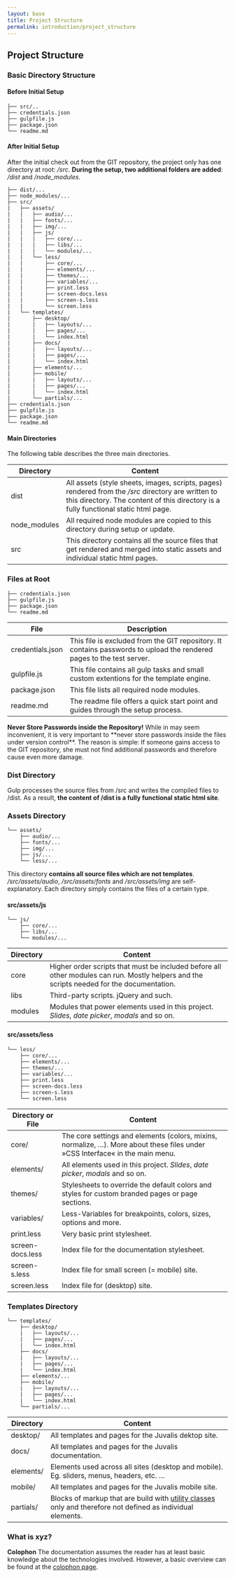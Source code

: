 ```yaml
---
layout: base
title: Project Structure
permalink: introduction/project_structure
---
```


## Project Structure

### Basic Directory Structure

#### Before Initial Setup

```
├── src/..
├── credentials.json
├── gulpfile.js
├── package.json
└── readme.md
```

#### After Initial Setup
After the initial check out from the GIT repository, the project only has one directory at root: */src*. **During the setup, two additional folders are added**: */dist* and */node_modules*.

```
├── dist/...
├── node_modules/...
├── src/
|   ├── assets/
|   |   ├── audio/...
|   |   ├── fonts/...
|   |   ├── img/...
|   |   ├── js/
|   |   |   ├── core/...
|   |   |   ├── libs/...
|   |   |   └── modules/...
|   |   └── less/
|   |       ├── core/...
|   |       ├── elements/...
|   |       ├── themes/...
|   |       ├── variables/...
|   |       ├── print.less
|   |       ├── screen-docs.less
|   |       ├── screen-s.less
|   |       └── screen.less
|   └── templates/
|       ├── desktop/
|       |   ├── layouts/...
|       |   ├── pages/...
|       |   └── index.html
|       ├── docs/
|       |   ├── layouts/...
|       |   ├── pages/...
|       |   └── index.html
|       ├── elements/...
|       ├── mobile/
|       |   ├── layouts/...
|       |   ├── pages/...
|       |   └── index.html
|       └── partials/...
├── credentials.json
├── gulpfile.js
├── package.json
└── readme.md
```

#### Main Directories
The following table describes the three main directories.

| Directory    | Content                                                                                                                                                                                   |
| -            | -                                                                                                                                                                                         |
| dist         | All assets (style sheets, images, scripts, pages) rendered from the */src* directory are written to this directory. The content of this directory is a fully functional static html page. |
| node_modules | All required node modules are copied to this directory during setup or update.                                                                                                            |
| src          | This directory contains all the source files that get rendered and merged into static assets and individual static html pages.                                                            |

### Files at Root

```
├── credentials.json
├── gulpfile.js
├── package.json
└── readme.md
```

| File             | Description                                                                                                           |
| -                | -                                                                                                                     |
| credentials.json | This file is excluded from the GIT repository. It contains passwords to upload the rendered pages to the test server. |
| gulpfile.js      | This file contains all gulp tasks and small custom extentions for the template engine.                                |
| package.json     | This file lists all required node modules.                                                                            |
| readme.md        | The readme file offers a quick start point and guides through the setup process.                                      |

<p class="hint hint--error"><b>Never Store Passwords inside the Repository!</b> While in may seem inconvenient, it is very important to **never store passwords inside the files under version control**. The reason is simple: If someone gains access to the GIT repository, she must not find additional passwords and therefore cause even more damage.</p>

### Dist Directory
Gulp processes the source files from /src and writes the compiled files to /dist. As a result, **the content of /dist is a fully functional static html site**.

### Assets Directory

```
└── assets/
    ├── audio/...
    ├── fonts/...
    ├── img/...
    ├── js/...
    └── less/...
```

This directory **contains all source files which are not templates**. */src/assets/audio*, */src/assets/fonts* and */src/assets/img* are self-explanatory. Each directory simply contains the files of a certain type.

#### src/assets/js

```
└── js/
    ├── core/...
    ├── libs/...
    └── modules/...
```

| Directory | Content                                                                                                                                   |
| -         | -                                                                                                                                         |
| core      | Higher order scripts that must be included before all other modules can run. Mostly helpers and the scripts needed for the documentation. |
| libs      | Third-party scripts. jQuery and such.                                                                                                     |
| modules   | Modules that power elements used in this project. *Slides*, *date picker*, *modals* and so on.                                            |

#### src/assets/less

```
└── less/
    ├── core/...
    ├── elements/...
    ├── themes/...
    ├── variables/...
    ├── print.less
    ├── screen-docs.less
    ├── screen-s.less
    └── screen.less
```

| Directory or File | Content                                                                                                                       |
| -                 | -                                                                                                                             |
| core/             | The core settings and elements (colors, mixins, normalize, …). More about these files under »CSS Interface« in the main menu. |
| elements/         | All elements used in this project. *Slides*, *date picker*, *modals* and so on.                                               |
| themes/           | Stylesheets to override the default colors and styles for custom branded pages or page sections.                              |
| variables/        | Less-Variables for breakpoints, colors, sizes, options and more.                                                              |
| print.less        | Very basic print stylesheet.                                                                                                  |
| screen-docs.less  | Index file for the documentation stylesheet.                                                                                  |
| screen-s.less     | Index file for small screen (= mobile) site.                                                                                  |
| screen.less       | Index file for (desktop) site.                                                                                                |

### Templates Directory

```
└── templates/
    ├── desktop/
    |   ├── layouts/...
    |   ├── pages/...
    |   └── index.html
    ├── docs/
    |   ├── layouts/...
    |   ├── pages/...
    |   └── index.html
    ├── elements/...
    ├── mobile/
    |   ├── layouts/...
    |   ├── pages/...
    |   └── index.html
    └── partials/...
```

| Directory | Content                                                                                                                                                |
| -         | -                                                                                                                                                      |
| desktop/  | All templates and pages for the Juvalis dektop site.                                                                                                   |
| docs/     | All templates and pages for the Juvalis documentation.                                                                                                 |
| elements/ | Elements used across all sites (desktop and mobile). Eg. sliders, menus, headers, etc. …                                                               |
| mobile/   | All templates and pages for the Juvalis mobile site.                                                                                                   |
| partials/ | Blocks of markup that are build with [utility classes](/pages/css_interface/utilities.html) only and therefore not defined as individual elements. |

### What is xyz?

<p class="hint"><b>Colophon</b> The documentation assumes the reader has at least basic knowledge about the technologies involved. However, a basic overview can be found at the <a href="pages/introduction/colophon.html">colophon page</a>.</p>